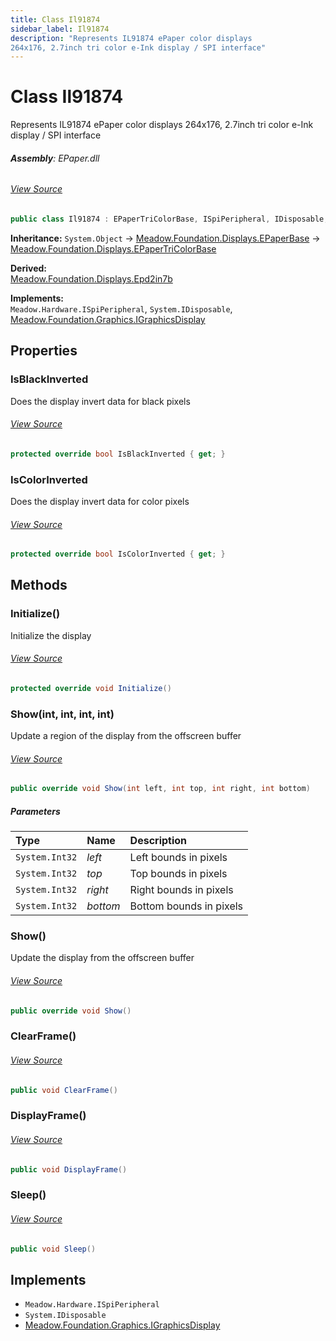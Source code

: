 ```yaml
---
title: Class Il91874
sidebar_label: Il91874
description: "Represents IL91874 ePaper color displays
264x176, 2.7inch tri color e-Ink display / SPI interface"
---
```

# Class Il91874
Represents IL91874 ePaper color displays
264x176, 2.7inch tri color e-Ink display / SPI interface

###### **Assembly**: EPaper.dll
###### [View Source](https://github.com/WildernessLabs/Meadow.Foundation.git/blob/develop/Source/Meadow.Foundation.Peripherals/Displays.ePaper/Driver/Drivers/Il91874.cs#L9)
```csharp title="Declaration"
public class Il91874 : EPaperTriColorBase, ISpiPeripheral, IDisposable, IGraphicsDisplay
```
**Inheritance:** `System.Object` -> [Meadow.Foundation.Displays.EPaperBase](../Meadow.Foundation.Displays/EPaperBase) -> [Meadow.Foundation.Displays.EPaperTriColorBase](../Meadow.Foundation.Displays/EPaperTriColorBase)

**Derived:**  
[Meadow.Foundation.Displays.Epd2in7b](../Meadow.Foundation.Displays/Epd2in7b)

**Implements:**  
`Meadow.Hardware.ISpiPeripheral`, `System.IDisposable`, [Meadow.Foundation.Graphics.IGraphicsDisplay](../Meadow.Foundation.Graphics/IGraphicsDisplay)

## Properties
### IsBlackInverted
Does the display invert data for black pixels
###### [View Source](https://github.com/WildernessLabs/Meadow.Foundation.git/blob/develop/Source/Meadow.Foundation.Peripherals/Displays.ePaper/Driver/Drivers/Il91874.cs#L49)
```csharp title="Declaration"
protected override bool IsBlackInverted { get; }
```
### IsColorInverted
Does the display invert data for color pixels
###### [View Source](https://github.com/WildernessLabs/Meadow.Foundation.git/blob/develop/Source/Meadow.Foundation.Peripherals/Displays.ePaper/Driver/Drivers/Il91874.cs#L54)
```csharp title="Declaration"
protected override bool IsColorInverted { get; }
```
## Methods
### Initialize()
Initialize the display
###### [View Source](https://github.com/WildernessLabs/Meadow.Foundation.git/blob/develop/Source/Meadow.Foundation.Peripherals/Displays.ePaper/Driver/Drivers/Il91874.cs#L59)
```csharp title="Declaration"
protected override void Initialize()
```
### Show(int, int, int, int)
Update a region of the display from the offscreen buffer
###### [View Source](https://github.com/WildernessLabs/Meadow.Foundation.git/blob/develop/Source/Meadow.Foundation.Peripherals/Displays.ePaper/Driver/Drivers/Il91874.cs#L136)
```csharp title="Declaration"
public override void Show(int left, int top, int right, int bottom)
```

##### Parameters

| Type | Name | Description |
|:--- |:--- |:--- |
| `System.Int32` | *left* | Left bounds in pixels |
| `System.Int32` | *top* | Top bounds in pixels |
| `System.Int32` | *right* | Right bounds in pixels |
| `System.Int32` | *bottom* | Bottom bounds in pixels |

### Show()
Update the display from the offscreen buffer
###### [View Source](https://github.com/WildernessLabs/Meadow.Foundation.git/blob/develop/Source/Meadow.Foundation.Peripherals/Displays.ePaper/Driver/Drivers/Il91874.cs#L151)
```csharp title="Declaration"
public override void Show()
```
### ClearFrame()

###### [View Source](https://github.com/WildernessLabs/Meadow.Foundation.git/blob/develop/Source/Meadow.Foundation.Peripherals/Displays.ePaper/Driver/Drivers/Il91874.cs#L305)
```csharp title="Declaration"
public void ClearFrame()
```
### DisplayFrame()

###### [View Source](https://github.com/WildernessLabs/Meadow.Foundation.git/blob/develop/Source/Meadow.Foundation.Peripherals/Displays.ePaper/Driver/Drivers/Il91874.cs#L337)
```csharp title="Declaration"
public void DisplayFrame()
```
### Sleep()

###### [View Source](https://github.com/WildernessLabs/Meadow.Foundation.git/blob/develop/Source/Meadow.Foundation.Peripherals/Displays.ePaper/Driver/Drivers/Il91874.cs#L349)
```csharp title="Declaration"
public void Sleep()
```

## Implements

* `Meadow.Hardware.ISpiPeripheral`
* `System.IDisposable`
* [Meadow.Foundation.Graphics.IGraphicsDisplay](../Meadow.Foundation.Graphics/IGraphicsDisplay)
